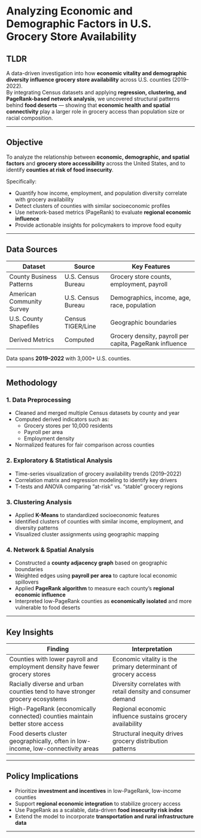 # Analyzing Economic and Demographic Factors in U.S. Grocery Store Availability

## TLDR
A data-driven investigation into how **economic vitality and demographic diversity influence grocery store availability** across U.S. counties (2019–2022).  
By integrating Census datasets and applying **regression, clustering, and PageRank-based network analysis**, we uncovered structural patterns behind **food deserts** — showing that **economic health and spatial connectivity** play a larger role in grocery access than population size or racial composition.

---

## Objective
To analyze the relationship between **economic, demographic, and spatial factors** and **grocery store accessibility** across the United States, and to identify **counties at risk of food insecurity**.

Specifically:
- Quantify how income, employment, and population diversity correlate with grocery availability  
- Detect clusters of counties with similar socioeconomic profiles  
- Use network-based metrics (PageRank) to evaluate **regional economic influence**  
- Provide actionable insights for policymakers to improve food equity  

---

## Data Sources

| Dataset | Source | Key Features |
|----------|---------|---------------|
| County Business Patterns | U.S. Census Bureau | Grocery store counts, employment, payroll |
| American Community Survey | U.S. Census Bureau | Demographics, income, age, race, population |
| U.S. County Shapefiles | Census TIGER/Line | Geographic boundaries |
| Derived Metrics | Computed | Grocery density, payroll per capita, PageRank influence |

Data spans **2019–2022** with 3,000+ U.S. counties.

---

## Methodology

### **1. Data Preprocessing**
- Cleaned and merged multiple Census datasets by county and year  
- Computed derived indicators such as:
  - Grocery stores per 10,000 residents  
  - Payroll per area  
  - Employment density  
- Normalized features for fair comparison across counties  

### **2. Exploratory & Statistical Analysis**
- Time-series visualization of grocery availability trends (2019–2022)  
- Correlation matrix and regression modeling to identify key drivers  
- T-tests and ANOVA comparing “at-risk” vs. “stable” grocery regions  

### **3. Clustering Analysis**
- Applied **K-Means** to standardized socioeconomic features  
- Identified clusters of counties with similar income, employment, and diversity patterns  
- Visualized cluster assignments using geographic mapping  

### **4. Network & Spatial Analysis**
- Constructed a **county adjacency graph** based on geographic boundaries  
- Weighted edges using **payroll per area** to capture local economic spillovers  
- Applied **PageRank algorithm** to measure each county’s **regional economic influence**  
- Interpreted low-PageRank counties as **economically isolated** and more vulnerable to food deserts  

---

## Key Insights

| Finding | Interpretation |
|----------|----------------|
| Counties with lower payroll and employment density have fewer grocery stores | Economic vitality is the primary determinant of grocery access |
| Racially diverse and urban counties tend to have stronger grocery ecosystems | Diversity correlates with retail density and consumer demand |
| High-PageRank (economically connected) counties maintain better store access | Regional economic influence sustains grocery availability |
| Food deserts cluster geographically, often in low-income, low-connectivity areas | Structural inequity drives grocery distribution patterns |

---

## Policy Implications
- Prioritize **investment and incentives** in low-PageRank, low-income counties  
- Support **regional economic integration** to stabilize grocery access  
- Use PageRank as a scalable, data-driven **food insecurity risk index**  
- Extend the model to incorporate **transportation and rural infrastructure data**

---


